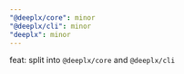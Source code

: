 ```yaml
---
"@deeplx/core": minor
"@deeplx/cli": minor
"deeplx": minor
---
```


feat: split into `@deeplx/core` and `@deeplx/cli`
